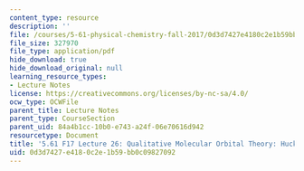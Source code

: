 ```yaml
---
content_type: resource
description: ''
file: /courses/5-61-physical-chemistry-fall-2017/0d3d7427e4180c2e1b59bb0c09827092_MIT5_61F17_lec26.pdf
file_size: 327970
file_type: application/pdf
hide_download: true
hide_download_original: null
learning_resource_types:
- Lecture Notes
license: https://creativecommons.org/licenses/by-nc-sa/4.0/
ocw_type: OCWFile
parent_title: Lecture Notes
parent_type: CourseSection
parent_uid: 84a4b1cc-10b0-e743-a24f-06e70616d942
resourcetype: Document
title: '5.61 F17 Lecture 26: Qualitative Molecular Orbital Theory: Huckel Theory'
uid: 0d3d7427-e418-0c2e-1b59-bb0c09827092
---
```

